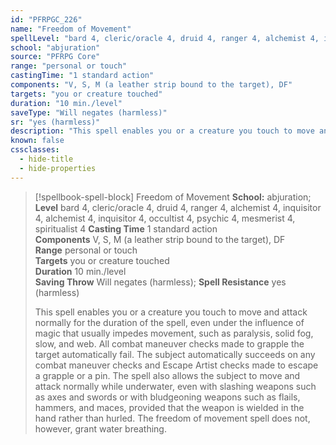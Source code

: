 ```yaml
---
id: "PFRPGC_226"
name: "Freedom of Movement"
spellLevel: "bard 4, cleric/oracle 4, druid 4, ranger 4, alchemist 4, inquisitor 4, alchemist 4, inquisitor 4, occultist 4, psychic 4, mesmerist 4, spiritualist 4"
school: "abjuration"
source: "PFRPG Core"
range: "personal or touch"
castingTime: "1 standard action"
components: "V, S, M (a leather strip bound to the target), DF"
targets: "you or creature touched"
duration: "10 min./level"
saveType: "Will negates (harmless)"
sr: "yes (harmless)"
description: "This spell enables you or a creature you touch to move and attack normally for the duration of the spell, even under the influence of magic that usually impedes movement, such as paralysis, solid fog, slow, and web. All combat maneuver checks made to grapple the target automatically fail. The subject automatically succeeds on any combat maneuver checks and Escape Artist checks made to escape a grapple or a pin.  The spell also allows the subject to move and attack normally while underwater, even with slashing weapons such as axes and swords or with bludgeoning weapons such as flails, hammers, and maces, provided that the weapon is wielded in the hand rather than hurled. The freedom of movement spell does not, however, grant water breathing."
known: false
cssclasses:
  - hide-title
  - hide-properties
---
```


> [!spellbook-spell-block] Freedom of Movement
> **School:** abjuration; **Level** bard 4, cleric/oracle 4, druid 4, ranger 4, alchemist 4, inquisitor 4, alchemist 4, inquisitor 4, occultist 4, psychic 4, mesmerist 4, spiritualist 4
> **Casting Time** 1 standard action  
> **Components** V, S, M (a leather strip bound to the target), DF  
> **Range** personal or touch  
> **Targets** you or creature touched  
> **Duration** 10 min./level  
> **Saving Throw** Will negates (harmless); **Spell Resistance** yes (harmless)
> 
> This spell enables you or a creature you touch to move and attack normally for the duration of the spell, even under the influence of magic that usually impedes movement, such as paralysis, solid fog, slow, and web. All combat maneuver checks made to grapple the target automatically fail. The subject automatically succeeds on any combat maneuver checks and Escape Artist checks made to escape a grapple or a pin.  The spell also allows the subject to move and attack normally while underwater, even with slashing weapons such as axes and swords or with bludgeoning weapons such as flails, hammers, and maces, provided that the weapon is wielded in the hand rather than hurled. The freedom of movement spell does not, however, grant water breathing.